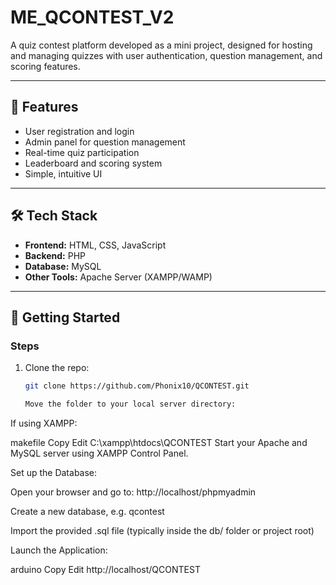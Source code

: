 # ME_QCONTEST_V2

A quiz contest platform developed as a mini project, designed for hosting and managing quizzes with user authentication, question management, and scoring features.

---

## 📌 Features

- User registration and login
- Admin panel for question management
- Real-time quiz participation
- Leaderboard and scoring system
- Simple, intuitive UI

---

## 🛠️ Tech Stack

- **Frontend:** HTML, CSS, JavaScript
- **Backend:** PHP
- **Database:** MySQL
- **Other Tools:** Apache Server (XAMPP/WAMP)

---

## 🚀 Getting Started



### Steps

1. Clone the repo:
   ```bash
   git clone https://github.com/Phonix10/QCONTEST.git

   Move the folder to your local server directory:

If using XAMPP:

makefile
Copy
Edit
C:\xampp\htdocs\QCONTEST
Start your Apache and MySQL server using XAMPP Control Panel.

Set up the Database:

Open your browser and go to: http://localhost/phpmyadmin

Create a new database, e.g. qcontest

Import the provided .sql file (typically inside the db/ folder or project root)

Launch the Application:

arduino
Copy
Edit
http://localhost/QCONTEST

